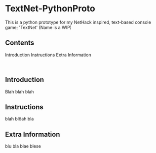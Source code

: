 # TextNet-PythonProto
This is a python prototype for my NetHack inspired, text-based console game; 'TextNet' (Name is a WIP)


## Contents
Introduction
Instructions
Extra Information


<br>


## Introduction
Blah blah blah


## Instructions
blah blöah bla 


## Extra Information
blu bla blae blese
